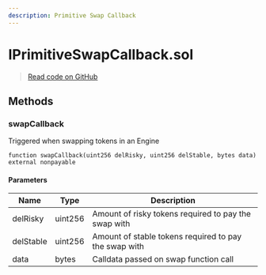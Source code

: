 ```yaml
---
description: Primitive Swap Callback
---
```


# IPrimitiveSwapCallback.sol
> [Read code on GitHub](https://github.com/primitivefinance/rmm-manager/tree/develop/contracts/interfaces/callback/IPrimitiveSwapCallback.sol)





## Methods

### swapCallback

Triggered when swapping tokens in an Engine

```solidity title="Solidity"
function swapCallback(uint256 delRisky, uint256 delStable, bytes data) external nonpayable
```




#### Parameters

| Name | Type | Description |
|---|---|---|
| delRisky | uint256 | Amount of risky tokens required to pay the swap with |
| delStable | uint256 | Amount of stable tokens required to pay the swap with |
| data | bytes | Calldata passed on swap function call |




